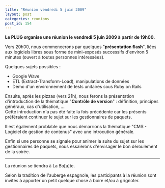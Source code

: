 ```yaml
---
title: "Réunion vendredi 5 juin 2009"
layout: post
categories: reunions
post_id: 154
---
```

**Le PLUG organise une réunion le vendredi 5 juin 2009 à partir de 19h00.**

Vers 20h00, nous commencerons par quelques "**présentation flash**", liées aux logiciels libres sous forme de mini-exposés successifs d'environ 5 minutes (ouvert à toutes personnes intéressées). 
 
Quelques sujets possibles :

- Google Wave
- ETL (Extract-Transform-Load), manipulations de données
- Démo d'un environnement de tests unitaires sous Ruby on Rails

Ensuite, après les pizzas (vers 21h), nous ferons la présentation d'introduction de la thématique "**Contrôle de version**" : définition, principes généraux, cas d'utilisation, …  
Cette introduction n'a pas été faite la fois précédente car les présents préféraient continuer le sujet sur les gestionnaires de paquets.

Il est également problable que nous démarrions la thématique "CMS - Logiciel de gestion de contenus" avec une introcution générale.

Enfin si une personne se signale pour animer la suite du sujet sur les gestionnaires de paquets, nous essaierons d'envisager le bon déroulement de la soirée.

----
La réunion se tiendra à La Bo\[a\]te.

Selon la tradition de l'auberge espagnole, les participants à la réunion sont invités à apporter un petit quelque chose à boire et/ou à grignoter.